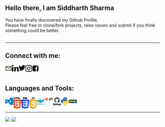 ## Hello there, I am Siddharth Sharma
You have finally discovered my Github Profile. <br/>Please feel free to clone/fork projects, raise issues and submit if you think something could be better.
<br/>
<br/>

---

## Connect with me:
[<img align="left" alt="Siddharth | email" width="22px" src="https://github.com/S1ddharth-Sharma/S1ddharth-Sharma/blob/master/icons/social-media/email.png" />][email]
[<img align="left" alt="Siddharth | linkedin" width="22px" src="https://github.com/S1ddharth-Sharma/S1ddharth-Sharma/blob/master/icons/social-media/linkedin.svg" />][linkedin]
[<img align="left" alt="Siddharth | twitter" width="22px" src="https://github.com/S1ddharth-Sharma/S1ddharth-Sharma/blob/master/icons/social-media/twitter.svg" />][twitter]
[<img align="left" alt="Siddharth | instagram" width="22px" src="https://github.com/S1ddharth-Sharma/S1ddharth-Sharma/blob/master/icons/social-media/instagram.svg" />][instagram]
[<img align="left" alt="Siddharth | email" width="22px" src="https://github.com/S1ddharth-Sharma/S1ddharth-Sharma/blob/master/icons/social-media/facebook.svg" />][facebook]

<br />
<br />

## Languages and Tools:
<img align="left" alt="Visual Studio Code" width="26px" src="https://github.com/S1ddharth-Sharma/S1ddharth-Sharma/blob/master/icons/tools/visual-studio-code.svg" />
<img align="left" alt="HTML5" width="26px" src="https://github.com/S1ddharth-Sharma/S1ddharth-Sharma/blob/master/icons/tools/html.svg" />
<img align="left" alt="CSS3" width="26px" src="https://github.com/S1ddharth-Sharma/S1ddharth-Sharma/blob/master/icons/tools/css.svg" />
<img align="left" alt="JavaScript" width="26px" src="https://github.com/S1ddharth-Sharma/S1ddharth-Sharma/blob/master/icons/tools/javascript.svg" />
<img align="left" alt="SQL" width="26px" src="https://github.com/S1ddharth-Sharma/S1ddharth-Sharma/blob/master/icons/tools/docker.svg" />
<img align="left" alt="Git" width="26px" src="https://github.com/S1ddharth-Sharma/S1ddharth-Sharma/blob/master/icons/tools/git.svg" />
<img align="left" alt="GitHub" width="26px" src="https://github.com/S1ddharth-Sharma/S1ddharth-Sharma/blob/master/icons/tools/github.svg" />
<img align="left" alt="Python" width="26px" src="https://github.com/S1ddharth-Sharma/S1ddharth-Sharma/blob/master/icons/tools/python.svg" />
<img align="left" alt="Python" width="26px" src="https://github.com/S1ddharth-Sharma/S1ddharth-Sharma/blob/master/icons/tools/django.svg" />
<br />
<br />





<!-- BLOG-POST-LIST:END -->

---
<img src="https://github-readme-stats.vercel.app/api?username=S1ddharth-Sharma&show_icons=true" />
<img src="https://github-readme-stats.vercel.app/api/top-langs/?username=S1ddharth-Sharma&layout=compact" />

[email]: ssiddharth408@gmail.com
[twitter]: https://twitter.com/Siddhar32687284
[instagram]: https://instagram.com/Mr.dead__pool___
[linkedin]: https://www.linkedin.com/in/siddharth-sharma-329bb1106/
[facebook]: https://www.facebook.com/profile.php?id=100013803645228
